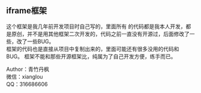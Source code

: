## iframe框架 ##

这个框架是我几年前开发项目时自己写的，里面所有 的代码都是我本人开发，都是原创，并不是用其他框架二次开发的，代码之前一直没有开源过，后面修改了一些，改了一些BUG。  
框架的代码也是直接从项目中复制出来的，里面可能还有很多没用的代码和BUG。
框架不能和那些开源框架比，纯属为了自己开发方便，练手而已。  


Author：青竹丹枫  
微信：xianglou  
QQ：316686606
